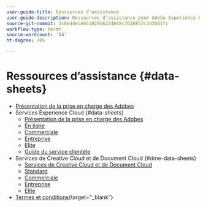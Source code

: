 ```yaml
---
user-guide-title: Ressources d’assistance
user-guide-description: Ressources d’assistance pour Adobe Experience Cloud et Adobe Experience Platform.
source-git-commit: 3c8e4deceb51829b6224048c7618853c3d2b61fc
workflow-type: tm+mt
source-wordcount: '54'
ht-degree: 70%

---
```



# Ressources d’assistance {#data-sheets}

+ [Présentation de la prise en charge des Adobes](overview.md)
+ Services Experience Cloud {#data-sheets}
   + [Présentation de la prise en charge des Adobes](dx-overview.md)
   + [En ligne](online.md)
   + [Commerciale](business.md)
   + [Entreprise](enterprise.md)
   + [Elite](elite.md)
   + [Guide du service clientèle](support-guide.md)
+ Services de Creative Cloud et de Document Cloud {#dme-data-sheets}
   + [Services de Creative Cloud et de Document Cloud](dme-overview.md)
   + [Standard](dme-standard.md)
   + [Commerciale](dme-business.md)
   + [Entreprise](dme-enterprise.md)
   + [Elite](dme-elite.md)
+ [Termes et conditions](https://helpx.adobe.com/fr/support/programs/support-policies-terms-conditions.html){target=&quot;_blank&quot;}

<!--

Articles must be added to this TOC file in order to render.

Use this list format to specify links to articles and section headings that expand and collapse in the left rail of the user guide.

An article link CANNOT be used as a section heading.
-->
